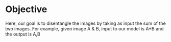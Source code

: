 # Objective
Here, our goal is to disentangle the images by taking as input the sum of the two images. For example, given image A & B, input to our model is A+B and the output is A,B